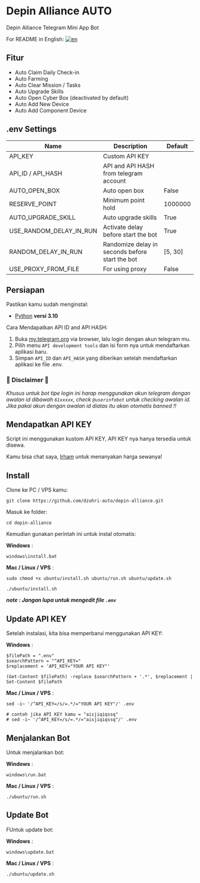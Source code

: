 # Depin Alliance AUTO

Depin Alliance Telegram Mini App Bot

For README in English: [![en](https://img.shields.io/badge/README-en-red.svg)](https://github.com/dzuhri-auto/depin-alliance/blob/master/README.md)

## Fitur

- Auto Claim Daily Check-in
- Auto Farming
- Auto Clear Mission / Tasks
- Auto Upgrade Skills
- Auto Open Cyber Box (deactivated by default)
- Auto Add New Device
- Auto Add Component Device

## .env Settings

| Name                    | Description                                     | Default |
| ----------------------- | ----------------------------------------------- | ------- |
| API_KEY                 | Custom API KEY                                  |         |
| API_ID / API_HASH       | API and API HASH from telegram account          |         |
| AUTO_OPEN_BOX           | Auto open box                                   | False   |
| RESERVE_POINT           | Minimum point hold                              | 1000000 |
| AUTO_UPGRADE_SKILL      | Auto upgrade skills                             | True    |
| USE_RANDOM_DELAY_IN_RUN | Activate delay before start the bot             | True    |
| RANDOM_DELAY_IN_RUN     | Randomize delay in seconds before start the bot | [5, 30] |
| USE_PROXY_FROM_FILE     | For using proxy                                 | False   |

## Persiapan

Pastikan kamu sudah menginstal:

- [Python](https://www.python.org/downloads/release/python-31014/) **versi 3.10**

Cara Mendapatkan API ID and API HASH:

1. Buka [my.telegram.org](https://my.telegram.org/) via browser, lalu login dengan akun telegram mu.
2. Pilih menu `API development tools` dan isi form nya untuk mendaftarkan aplikasi baru.
3. Simpan `API_ID` dan `API_HASH` yang diberikan setelah mendaftarkan aplikasi ke file .env.

### 🚨 Disclaimer 🚨

*Khusus untuk bot tipe login ini harap menggunakan akun telegram dengan awalan id dibawah `61xxxxx`, check `@userinfobot` untuk checking awalan id.
Jika pakai akun dengan awalan id diatas itu akan otomatis banned !!*

## Mendapatkan API KEY

Script ini menggunakan kustom API KEY, API KEY nya hanya tersedia untuk disewa.

Kamu bisa chat saya, [Irham](https://t.me/irhamdz) untuk menanyakan harga sewanya!

## Install

Clone ke PC / VPS kamu:

```shell
git clone https://github.com/dzuhri-auto/depin-alliance.git
```

Masuk ke folder:

```shell
cd depin-alliance
```

Kemudian gunakan perintah ini untuk instal otomatis:

**Windows** :

```shell
windows\install.bat
```

**Mac / Linux / VPS** :

```shell
sudo chmod +x ubuntu/install.sh ubuntu/run.sh ubuntu/update.sh
```

```shell
./ubuntu/install.sh
```

***note : Jangan lupa untuk mengedit file `.env`***

## Update API KEY

Setelah instalasi, kita bisa memperbarui menggunakan API KEY:

**Windows** :

```shell
$filePath = ".env"
$searchPattern = "^API_KEY="
$replacement = 'API_KEY="YOUR API KEY"'

(Get-Content $filePath) -replace $searchPattern + '.*', $replacement | Set-Content $filePath
```

**Mac / Linux / VPS** :

```shell
sed -i~ '/^API_KEY=/s/=.*/="YOUR API KEY"/' .env

# contoh jika API KEY kamu = "aisjiqiqssq"
# sed -i~ '/^API_KEY=/s/=.*/="aisjiqiqssq"/' .env
```

## Menjalankan Bot

Untuk menjalankan bot:

**Windows** :

```shell
windows\run.bat
```

**Mac / Linux / VPS** :

```shell
./ubuntu/run.sh
```

## Update Bot

FUntuk update bot:

**Windows** :

```shell
windows\update.bat
```

**Mac / Linux / VPS** :

```shell
./ubuntu/update.sh
```
